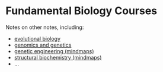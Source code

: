# Fundamental Biology Courses

Notes on other notes, including:

- [evolutional biology](/course/Fundamental-biology/evolutional-bio.md "Evolutional bio")
- [genomics and genetics](/course/Fundamental-biology/genetics.md)
- [genetic engineering (mindmaps)](/course/Fundamental-biology/genetic-engineering.md)
- [structural biochemistry (mindmaps)](/course/Fundamental-biology/structural-biochemistry.md)
- ...
